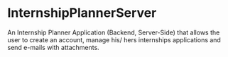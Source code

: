 # InternshipPlannerServer
An Internship Planner Application (Backend, Server-Side) that allows the user to create an account, manage his/ hers internships applications and send e-mails with attachments.
